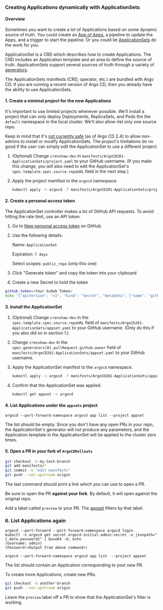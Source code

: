 ### Creating Applications dynamically with ApplicationSets

#### Overview

Sometimes you want to create a lot of Applications based on some dynamic source of truth. You could create an
[App of Apps](https://argo-cd.readthedocs.io/en/stable/operator-manual/declarative-setup/#app-of-apps), a pipeline
to update the Apps, and a trigger to start the pipeline. Or you could let
[ApplicationSets](https://argo-cd.readthedocs.io/en/stable/operator-manual/applicationset/) do the work for you.

ApplicationSet is a CRD which describes how to create Applications. The CRD includes an Application template and an
area to define the source of truth. ApplicationSets support several sources of truth through a variety of
[generators](https://argo-cd.readthedocs.io/en/stable/operator-manual/applicationset/Generators/).

The ApplicationSets manifests (CRD, operator, etc.) are bundled with Argo CD. If you are running a recent version of
Argo CD, then you already have the ability to use ApplicationSets.

#### 1. Create a minimal project for the new Applications

It's important to use limited projects whenever possible. We'll install a project that can _only_ deploy Deployments,
ReplicaSets, and Pods the the `default` namespace in the local cluster. We'll also allow-list only one source repo.

Keep in mind that it's [not currently safe](https://argo-cd.readthedocs.io/en/stable/operator-manual/applicationset/Security/)
(as of Argo CD 2.4) to allow non-admins to install or modify ApplicationSets. The project's limitations do no good if
the user can simply edit the ApplicationSet to use a different project.

1. (Optional) Change `crenshaw-dev` in `manifests/ArgoCD201-ApplicationSets/project.yaml` to your GitHub username.
   (If you make this change, you will also need to edit the ApplicationSet's `spec.template.spec.source.repoURL` field in the next step.)

2. Apply the project manifest to the `argocd` namespace.

   ```sh
   kubectl apply -n argocd -f manifests/ArgoCD201-ApplicationSets/project.yaml
   ```

#### 2. Create a personal access token

The ApplicationSet controller makes a lot of GitHub API requests. To avoid hitting the rate limit, use an API token.

1. Go to [New personal access token](https://github.com/settings/tokens/new) on GitHub.

2. Use the following details:

   Name: `ApplicationSet`

   Expiration: `7 days`

   Select scopes: `public_repo` (only this one)

3. Click "Generate token" and copy the token into your clipboard

4. Create a new Secret to hold the token

```sh
github_token=<Your GiHub Token>
echo '{"apiVersion": "v1", "kind": "Secret", "metadata": {"name": "github-token"}, "stringData": {"token": "'$github_token'"}}' | kubectl apply -n argocd -f -
```

#### 3. Install the ApplicationSet

1. (Optional) Change `crenshaw-dev` in the `spec.template.spec.source.repoURL` field of `manifests/ArgoCD201-ApplicationSets/appset.yaml` to your GitHub username. (Only do this if you also did so in section 1.)

2. Change `crenshaw-dev` in the `spec.generators[0].pullRequest.github.owner` field of `manifests/ArgoCD201-ApplicationSets/appset.yaml` to your GitHub username.

3. Apply the ApplicationSet manifest to the `argocd` namespace.

   ```sh
   kubectl apply -n argocd -f manifests/ArgoCD201-ApplicationSets/appset.yaml
   ```

4. Confirm that the ApplicationSet was applied.

   ```sh
   kubectl get appset -n argocd
   ```

#### 4. List Applications under the `appsets` project

```shell
argocd --port-forward-namespace argocd app list --project appset
```

The list should be empty. Since you don't have any open PRs in your repo, the ApplicationSet's generator will not
produce any parameters, and the Application template in the ApplicationSet will be applied to the cluster zero times.

#### 5. Open a PR in your fork of `ArgoCDRollouts`

```sh
git checkout -b my-test-branch
git add manifests/*
git commit -m "edit manifests"
git push --set-upstream origin
```

The last command should print a link which you can use to open a PR.

Be sure to open the PR **against your fork**. By default, it will open against the original repo.

Add a label called `preview` to your PR. The [appset](../../manifests/ArgoCD201-ApplicationSets/appset.yaml) filters
by that label.

### 6. List Applications again

```shell
argocd --port-forward --port-forward-namespace argocd login
kubectl -n argocd get secret argocd-initial-admin-secret -o jsonpath="{.data.password}" | base64 -d; echo
(Username: admin)
(Password:<Output from above command>)

argocd --port-forward-namespace argocd app list  --project appset
```

The list should contain an Application corresponding to your new PR.

To create more Applications, create new PRs.

```sh
git checkout -b another-branch
git push --set-upstream origin
```

Leave the `preview` label off a PR to show that the ApplicationSet's filter is working.
